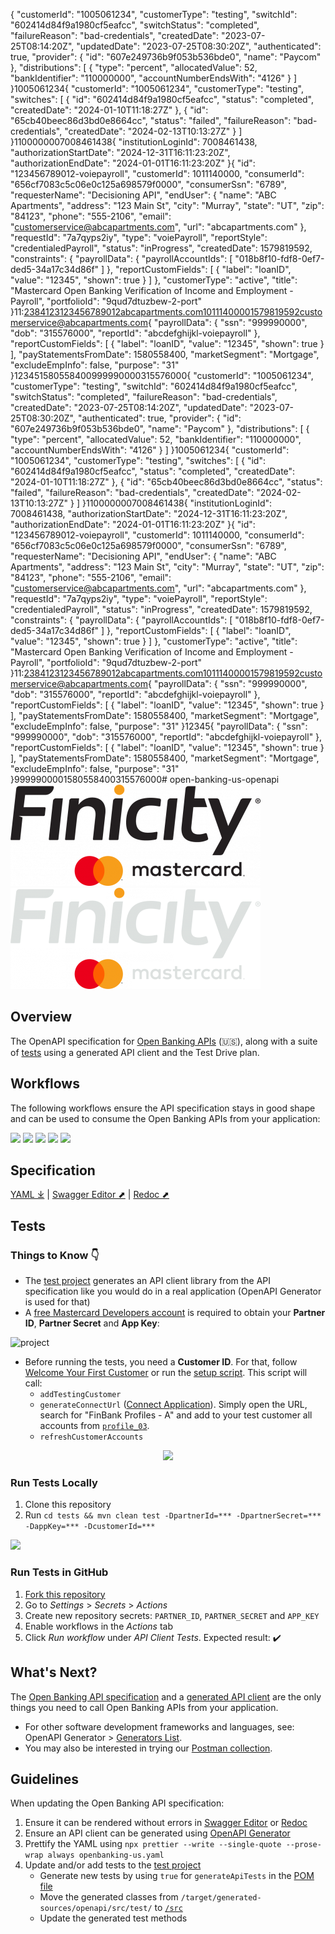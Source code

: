 {
  "customerId": "1005061234",
  "customerType": "testing",
  "switchId": "602414d84f9a1980cf5eafcc",
  "switchStatus": "completed",
  "failureReason": "bad-credentials",
  "createdDate": "2023-07-25T08:14:20Z",
  "updatedDate": "2023-07-25T08:30:20Z",
  "authenticated": true,
  "provider": {
    "id": "607e249736b9f053b536bde0",
    "name": "Paycom"
  },
  "distributions": [
    {
      "type": "percent",
      "allocatedValue": 52,
      "bankIdentifier": "110000000",
      "accountNumberEndsWith": "4126"
    }
  ]
}1005061234{
  "customerId": "1005061234",
  "customerType": "testing",
  "switches": [
    {
      "id": "602414d84f9a1980cf5eafcc",
      "status": "completed",
      "createdDate": "2024-01-10T11:18:27Z"
    },
    {
      "id": "65cb40beec86d3bd0e8664cc",
      "status": "failed",
      "failureReason": "bad-credentials",
      "createdDate": "2024-02-13T10:13:27Z"
    }
  ]
}1100000007008461438{
  "institutionLoginId": 7008461438,
  "authorizationStartDate": "2024-12-31T16:11:23:20Z",
  "authorizationEndDate": "2024-01-01T16:11:23:20Z"
}{
  "id": "123456789012-voiepayroll",
  "customerId": 1011140000,
  "consumerId": "656cf7083c5c06e0c125a698579f0000",
  "consumerSsn": "6789",
  "requesterName": "Decisioning API",
  "endUser": {
    "name": "ABC Apartments",
    "address": "123 Main St",
    "city": "Murray",
    "state": "UT",
    "zip": "84123",
    "phone": "555-2106",
    "email": "customerservice@abcapartments.com",
    "url": "abcapartments.com"
  },
  "requestId": "7a7qyps2iy",
  "type": "voiePayroll",
  "reportStyle": "credentialedPayroll",
  "status": "inProgress",
  "createdDate": 1579819592,
  "constraints": {
    "payrollData": {
      "payrollAccountIds": [
        "018b8f10-fdf8-0ef7-ded5-34a17c34d86f"
      ]
    },
    "reportCustomFields": [
      {
        "label": "loanID",
        "value": "12345",
        "shown": true
      }
    ]
  },
  "customerType": "active",
  "title": "Mastercard Open Banking Verification of Income and Employment - Payroll",
  "portfolioId": "9qud7dtuzbew-2-port"
}11:2384123123456789012abcapartments.com10111400001579819592customerservice@abcapartments.com{
  "payrollData": {
    "ssn": "999990000",
    "dob": "315576000",
    "reportId": "abcdefghijkl-voiepayroll"
  },
  "reportCustomFields": [
    {
      "label": "loanID",
      "value": "12345",
      "shown": true
    }
  ],
  "payStatementsFromDate": 1580558400,
  "marketSegment": "Mortgage",
  "excludeEmpInfo": false,
  "purpose": "31"
}123451580558400999990000315576000{
  "customerId": "1005061234",
  "customerType": "testing",
  "switchId": "602414d84f9a1980cf5eafcc",
  "switchStatus": "completed",
  "failureReason": "bad-credentials",
  "createdDate": "2023-07-25T08:14:20Z",
  "updatedDate": "2023-07-25T08:30:20Z",
  "authenticated": true,
  "provider": {
    "id": "607e249736b9f053b536bde0",
    "name": "Paycom"
  },
  "distributions": [
    {
      "type": "percent",
      "allocatedValue": 52,
      "bankIdentifier": "110000000",
      "accountNumberEndsWith": "4126"
    }
  ]
}1005061234{
  "customerId": "1005061234",
  "customerType": "testing",
  "switches": [
    {
      "id": "602414d84f9a1980cf5eafcc",
      "status": "completed",
      "createdDate": "2024-01-10T11:18:27Z"
    },
    {
      "id": "65cb40beec86d3bd0e8664cc",
      "status": "failed",
      "failureReason": "bad-credentials",
      "createdDate": "2024-02-13T10:13:27Z"
    }
  ]
}1100000007008461438{
  "institutionLoginId": 7008461438,
  "authorizationStartDate": "2024-12-31T16:11:23:20Z",
  "authorizationEndDate": "2024-01-01T16:11:23:20Z"
}{
  "id": "123456789012-voiepayroll",
  "customerId": 1011140000,
  "consumerId": "656cf7083c5c06e0c125a698579f0000",
  "consumerSsn": "6789",
  "requesterName": "Decisioning API",
  "endUser": {
    "name": "ABC Apartments",
    "address": "123 Main St",
    "city": "Murray",
    "state": "UT",
    "zip": "84123",
    "phone": "555-2106",
    "email": "customerservice@abcapartments.com",
    "url": "abcapartments.com"
  },
  "requestId": "7a7qyps2iy",
  "type": "voiePayroll",
  "reportStyle": "credentialedPayroll",
  "status": "inProgress",
  "createdDate": 1579819592,
  "constraints": {
    "payrollData": {
      "payrollAccountIds": [
        "018b8f10-fdf8-0ef7-ded5-34a17c34d86f"
      ]
    },
    "reportCustomFields": [
      {
        "label": "loanID",
        "value": "12345",
        "shown": true
      }
    ]
  },
  "customerType": "active",
  "title": "Mastercard Open Banking Verification of Income and Employment - Payroll",
  "portfolioId": "9qud7dtuzbew-2-port"
}11:2384123123456789012abcapartments.com10111400001579819592customerservice@abcapartments.com{
  "payrollData": {
    "ssn": "999990000",
    "dob": "315576000",
    "reportId": "abcdefghijkl-voiepayroll"
  },
  "reportCustomFields": [
    {
      "label": "loanID",
      "value": "12345",
      "shown": true
    }
  ],
  "payStatementsFromDate": 1580558400,
  "marketSegment": "Mortgage",
  "excludeEmpInfo": false,
  "purpose": "31"
}12345{
  "payrollData": {
    "ssn": "999990000",
    "dob": "315576000",
    "reportId": "abcdefghijkl-voiepayroll"
  },
  "reportCustomFields": [
    {
      "label": "loanID",
      "value": "12345",
      "shown": true
    }
  ],
  "payStatementsFromDate": 1580558400,
  "marketSegment": "Mortgage",
  "excludeEmpInfo": false,
  "purpose": "31"
}9999900001580558400315576000# open-banking-us-openapi
[![](./res/logo.png)](https://developer.mastercard.com/product/open-banking/#gh-light-mode-only)
[![](./res/logo-dark.png)](https://developer.mastercard.com/product/open-banking/#gh-dark-mode-only)

## Overview

The OpenAPI specification for [Open Banking APIs](https://developer.mastercard.com/open-banking-us/documentation) (🇺🇸), along with a suite of [tests](./tests/src/test/java/com/mastercard/openbanking/client/api) using a generated API client and the Test Drive plan.

## Workflows

The following workflows ensure the API specification stays in good shape and can be used to consume the Open Banking APIs from your application:

[![](https://github.com/Mastercard/open-banking-us-openapi/actions/workflows/prettier.yml/badge.svg)](https://github.com/Mastercard/open-banking-us-openapi/actions/workflows/prettier.yml)
[![](https://github.com/Mastercard/open-banking-us-openapi/actions/workflows/swagger-editor.yml/badge.svg)](https://github.com/Mastercard/open-banking-us-openapi/actions/workflows/swagger-editor.yml)
[![](https://github.com/Mastercard/open-banking-us-openapi/actions/workflows/redoc.yml/badge.svg)](https://github.com/Mastercard/open-banking-us-openapi/actions/workflows/redoc.yml)
[![](https://github.com/Mastercard/open-banking-us-openapi/actions/workflows/openapi-generator.yml/badge.svg)](https://github.com/Mastercard/open-banking-us-openapi/actions/workflows/openapi-generator.yml)
[![](https://github.com/Mastercard/open-banking-us-openapi/actions/workflows/tests.yml/badge.svg)](https://github.com/Mastercard/open-banking-us-openapi/actions/workflows/tests.yml)

## Specification
[YAML ⤓](./openbanking-us.yaml) | [Swagger Editor ⬈](https://editor.swagger.io/?url=https%3A%2F%2Fraw.githubusercontent.com%2FMastercard%2Fopen-banking-us-openapi%2Fmain%2Fopenbanking-us.yaml) | [Redoc ⬈](https://redocly.github.io/redoc/?url=https://raw.githubusercontent.com/Mastercard/open-banking-us-openapi/main/openbanking-us.yaml&nocors)

## Tests
### Things to Know :point_down:

* The [test project](./tests) generates an API client library from the API specification like you would do in a real application (OpenAPI Generator is used for that)
* A [free Mastercard Developers account](https://developer.mastercard.com/product/open-banking) is required to obtain your **Partner ID**, **Partner Secret** and **App Key**:

![project](https://github.com/Mastercard/open-banking-us-openapi/assets/147383171/46c787a3-142f-4843-8944-916a8d9e884e)

* Before running the tests, you need a **Customer ID**. For that, follow [Welcome Your First Customer](https://mstr.cd/3Z5de0Q) or run the [setup script](./bin/). This script will call:
  * `addTestingCustomer`
  * `generateConnectUrl` ([Connect Application](https://developer.mastercard.com/open-banking-us/documentation/connect/)). Simply open the URL, search for "FinBank Profiles - A" and add to your test customer all accounts from [`profile_03`](https://developer.mastercard.com/open-banking-us/documentation/test-the-apis/#bank-account-profiles).
  * `refreshCustomerAccounts`

<p align="center">
<img src="https://github.com/Mastercard/open-banking-us-openapi/assets/13854193/11235128-67d8-47a6-8b1b-c93e35e590da.gif" width="300px"/>
</p>


### Run Tests Locally

1. Clone this repository
2. Run `cd tests && mvn clean test -DpartnerId=*** -DpartnerSecret=*** -DappKey=*** -DcustomerId=***`

![](https://user-images.githubusercontent.com/3964455/194875163-af06b1a2-f2a2-44fe-a62e-73eb8fa78b35.gif)

### Run Tests in GitHub

1. [Fork this repository](https://github.com/Mastercard/open-banking-us-openapi/fork)
2. Go to _Settings_ > _Secrets_ > _Actions_
3. Create new repository secrets: `PARTNER_ID`, `PARTNER_SECRET` and `APP_KEY`
4. Enable workflows in the _Actions_ tab
5. Click _Run workflow_ under _API Client Tests_. Expected result: :heavy_check_mark:

## What's Next?

The [Open Banking API specification](./openbanking-us.yaml) and a [generated API client](./tests) are the only things you need to call Open Banking APIs from your application. 

* For other software development frameworks and languages, see: OpenAPI Generator > [Generators List](https://openapi-generator.tech/docs/generators).
* You may also be interested in trying our [Postman collection](https://github.com/Mastercard/open-banking-us-postman).

## Guidelines

When updating the Open Banking API specification:
1. Ensure it can be rendered without errors in [Swagger Editor](https://editor.swagger.io/?url=https%3A%2F%2Fraw.githubusercontent.com%2FMastercard%2Fopen-banking-us-openapi%2Fmain%2Fopenbanking-us.yaml) or [Redoc](https://redocly.github.io/redoc/?url=https://raw.githubusercontent.com/Mastercard/open-banking-us-openapi/main/openbanking-us.yaml&nocors)
2. Ensure an API client can be generated using [OpenAPI Generator](https://openapi-generator.tech/)
3. Prettify the YAML using `npx prettier --write --single-quote --prose-wrap always openbanking-us.yaml`
4. Update and/or add tests to the [test project](./tests)
   * Generate new tests by using `true` for `generateApiTests` in the [POM file](./tests/pom.xml)
   * Move the generated classes from `/target/generated-sources/openapi/src/test/` to [`/src`](./tests/src/test/java/com/mastercard/openbanking/client/api)
   * Update the generated test methods
